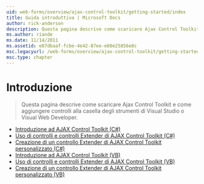 ```yaml
---
uid: web-forms/overview/ajax-control-toolkit/getting-started/index
title: Guida introduttiva | Microsoft Docs
author: rick-anderson
description: Questa pagina descrive come scaricare Ajax Control Toolkit e come aggiungere controlli alla casella degli strumenti di Visual Studio o Visual Web Developer.
ms.author: riande
ms.date: 11/14/2011
ms.assetid: e87dbaaf-fcbe-4e42-87ee-e60e25856e8c
msc.legacyurl: /web-forms/overview/ajax-control-toolkit/getting-started
msc.type: chapter
---
```

<a name="getting-started"></a>Introduzione
====================
> Questa pagina descrive come scaricare Ajax Control Toolkit e come aggiungere controlli alla casella degli strumenti di Visual Studio o Visual Web Developer.


- [Introduzione ad AJAX Control Toolkit (C#)](get-started-with-the-ajax-control-toolkit-cs.md)
- [Uso di controlli e controlli Extender di AJAX Control Toolkit (C#)](using-ajax-control-toolkit-controls-and-control-extenders-cs.md)
- [Creazione di un controllo Extender di AJAX Control Toolkit personalizzato (C#)](creating-a-custom-ajax-control-toolkit-control-extender-cs.md)
- [Introduzione ad AJAX Control Toolkit (VB)](get-started-with-the-ajax-control-toolkit-vb.md)
- [Uso di controlli e controlli Extender di AJAX Control Toolkit (VB)](using-ajax-control-toolkit-controls-and-control-extenders-vb.md)
- [Creazione di un controllo Extender di AJAX Control Toolkit personalizzato (VB)](creating-a-custom-ajax-control-toolkit-control-extender-vb.md)
